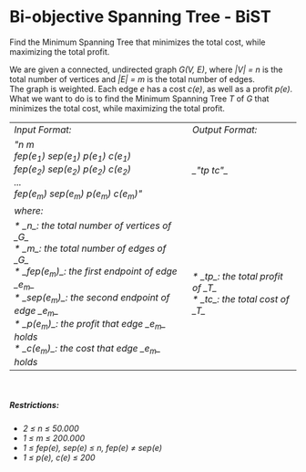 # Bi-objective Spanning Tree - BiST

Find the Minimum Spanning Tree that minimizes the total cost, while maximizing the total profit.<br />

We are given a connected, undirected graph _G(V, E)_, where _|V| = n_ is the total number of vertices and _|E| = m_ is the total number of edges.<br />
The graph is weighted. Each edge _e_ has a cost _c(e)_, as well as a profit _p(e)_.<br />
What we want to do is to find the Minimum Spanning Tree _T_ of _G_ that minimizes the total cost, while maximizing the total profit.<br />

<table style="font-style:italic">
  <tr>
    <td>Input Format:</td>
    <td>Output Format:</td>
  </tr>
  <tr>
    <td>
      <i>"n m<br />
      fep(e<sub>1</sub>) sep(e<sub>1</sub>) p(e<sub>1</sub>) c(e<sub>1</sub>)<br />
      fep(e<sub>2</sub>) sep(e<sub>2</sub>) p(e<sub>2</sub>) c(e<sub>2</sub>)<br />
      ...<br />
      fep(e<sub>m</sub>) sep(e<sub>m</sub>) p(e<sub>m</sub>) c(e<sub>m</sub>)"</i><br />
    </td>
    <td>_"tp tc"_</td>
  </tr>
  <tr>
    <td>where:</td>
    <td></td>
  </tr>
    <tr>
    <td>
      * _n_: the total number of vertices of _G_<br />
      * _m_: the total number of edges of _G_<br />
      * _fep(e<sub>m</sub>)_: the first endpoint of edge _e<sub>m</sub>_<br />
      * _sep(e<sub>m</sub>)_: the second endpoint of edge _e<sub>m</sub>_<br />
      * _p(e<sub>m</sub>)_: the profit that edge _e<sub>m</sub>_ holds<br />
      * _c(e<sub>m</sub>)_: the cost that edge _e<sub>m</sub>_ holds<br />
    </td>
    <td>
      * _tp_: the total profit of _T_<br />
      * _tc_: the total cost of _T_<br />
    </td>
  </tr>
</table>

<br />

##### Restrictions:
* _2 ≤ n ≤ 50.000_<br />
* _1 ≤ m ≤ 200.000_<br />
* _1 ≤ fep(e), sep(e) ≤ n, fep(e) ≠ sep(e)_<br />
* _1 ≤ p(e), c(e) ≤ 200_
